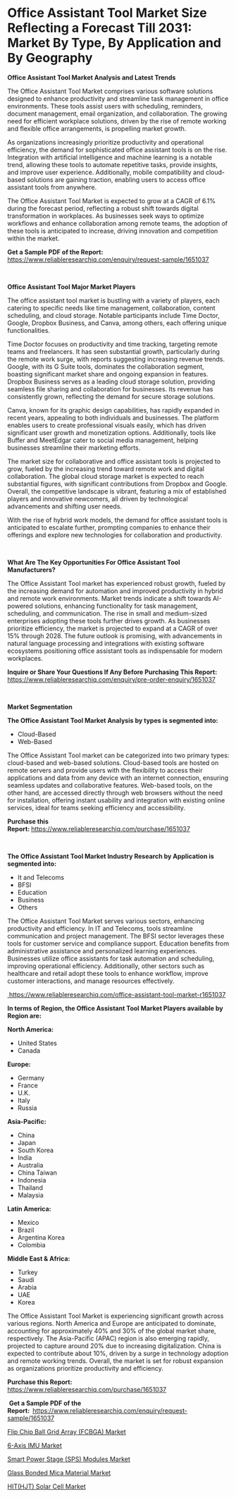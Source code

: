 <p><h1>Office Assistant Tool Market Size Reflecting a Forecast Till 2031: Market By Type, By Application and By Geography</h1></p><p><strong>Office Assistant Tool Market Analysis and Latest Trends</strong></p>
<p><p>The Office Assistant Tool Market comprises various software solutions designed to enhance productivity and streamline task management in office environments. These tools assist users with scheduling, reminders, document management, email organization, and collaboration. The growing need for efficient workplace solutions, driven by the rise of remote working and flexible office arrangements, is propelling market growth.</p><p>As organizations increasingly prioritize productivity and operational efficiency, the demand for sophisticated office assistant tools is on the rise. Integration with artificial intelligence and machine learning is a notable trend, allowing these tools to automate repetitive tasks, provide insights, and improve user experience. Additionally, mobile compatibility and cloud-based solutions are gaining traction, enabling users to access office assistant tools from anywhere.</p><p>The Office Assistant Tool Market is expected to grow at a CAGR of 6.1% during the forecast period, reflecting a robust shift towards digital transformation in workplaces. As businesses seek ways to optimize workflows and enhance collaboration among remote teams, the adoption of these tools is anticipated to increase, driving innovation and competition within the market.</p></p>
<p><strong>Get a Sample PDF of the Report:&nbsp;</strong> <a href="https://www.reliableresearchiq.com/enquiry/request-sample/1651037?utm_campaign=104&utm_medium=2&utm_source=Github&utm_content=ia&utm_term=08122024&utm_id=office-assistant-tool">https://www.reliableresearchiq.com/enquiry/request-sample/1651037</a></p>
<p>&nbsp;</p>
<p><strong>Office Assistant Tool Major Market Players</strong></p>
<p><p>The office assistant tool market is bustling with a variety of players, each catering to specific needs like time management, collaboration, content scheduling, and cloud storage. Notable participants include Time Doctor, Google, Dropbox Business, and Canva, among others, each offering unique functionalities.</p><p>Time Doctor focuses on productivity and time tracking, targeting remote teams and freelancers. It has seen substantial growth, particularly during the remote work surge, with reports suggesting increasing revenue trends. Google, with its G Suite tools, dominates the collaboration segment, boasting significant market share and ongoing expansion in features. Dropbox Business serves as a leading cloud storage solution, providing seamless file sharing and collaboration for businesses. Its revenue has consistently grown, reflecting the demand for secure storage solutions.</p><p>Canva, known for its graphic design capabilities, has rapidly expanded in recent years, appealing to both individuals and businesses. The platform enables users to create professional visuals easily, which has driven significant user growth and monetization options. Additionally, tools like Buffer and MeetEdgar cater to social media management, helping businesses streamline their marketing efforts.</p><p>The market size for collaborative and office assistant tools is projected to grow, fueled by the increasing trend toward remote work and digital collaboration. The global cloud storage market is expected to reach substantial figures, with significant contributions from Dropbox and Google. Overall, the competitive landscape is vibrant, featuring a mix of established players and innovative newcomers, all driven by technological advancements and shifting user needs.</p><p>With the rise of hybrid work models, the demand for office assistant tools is anticipated to escalate further, prompting companies to enhance their offerings and explore new technologies for collaboration and productivity.</p></p>
<p>&nbsp;</p>
<p><strong>What Are The Key Opportunities For Office Assistant Tool Manufacturers?</strong></p>
<p><p>The Office Assistant Tool market has experienced robust growth, fueled by the increasing demand for automation and improved productivity in hybrid and remote work environments. Market trends indicate a shift towards AI-powered solutions, enhancing functionality for task management, scheduling, and communication. The rise in small and medium-sized enterprises adopting these tools further drives growth. As businesses prioritize efficiency, the market is projected to expand at a CAGR of over 15% through 2028. The future outlook is promising, with advancements in natural language processing and integrations with existing software ecosystems positioning office assistant tools as indispensable for modern workplaces.</p></p>
<p><strong>Inquire or Share Your Questions If Any Before Purchasing This Report:</strong> <a href="https://www.reliableresearchiq.com/enquiry/pre-order-enquiry/1651037?utm_campaign=104&utm_medium=2&utm_source=Github&utm_content=ia&utm_term=08122024&utm_id=office-assistant-tool">https://www.reliableresearchiq.com/enquiry/pre-order-enquiry/1651037</a></p>
<p>&nbsp;</p>
<p><strong>Market Segmentation</strong></p>
<p><strong>The Office Assistant Tool Market Analysis by types is segmented into:</strong></p>
<p><ul><li>Cloud-Based</li><li>Web-Based</li></ul></p>
<p><p>The Office Assistant Tool market can be categorized into two primary types: cloud-based and web-based solutions. Cloud-based tools are hosted on remote servers and provide users with the flexibility to access their applications and data from any device with an internet connection, ensuring seamless updates and collaborative features. Web-based tools, on the other hand, are accessed directly through web browsers without the need for installation, offering instant usability and integration with existing online services, ideal for teams seeking efficiency and accessibility.</p></p>
<p><strong>Purchase this Report:&nbsp;</strong><a href="https://www.reliableresearchiq.com/purchase/1651037?utm_campaign=104&utm_medium=2&utm_source=Github&utm_content=ia&utm_term=08122024&utm_id=office-assistant-tool">https://www.reliableresearchiq.com/purchase/1651037</a></p>
<p>&nbsp;</p>
<p><strong>The Office Assistant Tool Market Industry Research by Application is segmented into:</strong></p>
<p><ul><li>It and Telecoms</li><li>BFSI</li><li>Education</li><li>Business</li><li>Others</li></ul></p>
<p><p>The Office Assistant Tool Market serves various sectors, enhancing productivity and efficiency. In IT and Telecoms, tools streamline communication and project management. The BFSI sector leverages these tools for customer service and compliance support. Education benefits from administrative assistance and personalized learning experiences. Businesses utilize office assistants for task automation and scheduling, improving operational efficiency. Additionally, other sectors such as healthcare and retail adopt these tools to enhance workflow, improve customer interactions, and manage resources effectively.</p></p>
<p><a href="https://www.reliableresearchiq.com/office-assistant-tool-market-r1651037?utm_campaign=104&utm_medium=2&utm_source=Github&utm_content=ia&utm_term=08122024&utm_id=office-assistant-tool">&nbsp;https://www.reliableresearchiq.com/office-assistant-tool-market-r1651037</a></p>
<p><strong>In terms of Region, the Office Assistant Tool Market Players available by Region are:</strong></p>
<p>
    <p> <strong> North America: </strong>
        <ul>
            <li>United States</li>
            <li>Canada</li>
        </ul>
        </p> 
    <p> <strong> Europe: </strong>
        <ul>
            <li>Germany</li>
            <li>France</li>
            <li>U.K.</li>
            <li>Italy</li>
            <li>Russia</li>
        </ul>
        </p> 
    <p> <strong> Asia-Pacific: </strong>
        <ul>
            <li>China</li>
            <li>Japan</li>
            <li>South Korea</li>
            <li>India</li>
            <li>Australia</li>
            <li>China Taiwan</li>
            <li>Indonesia</li>
            <li>Thailand</li>
            <li>Malaysia</li>
        </ul>
        </p> 
    <p> <strong> Latin America: </strong>
        <ul>
            <li>Mexico</li>
            <li>Brazil</li>
            <li>Argentina Korea</li>
            <li>Colombia</li>
        </ul>
        </p> 
    <p> <strong> Middle East & Africa: </strong>
        <ul>
            <li>Turkey</li>
            <li>Saudi</li>
            <li>Arabia</li>
            <li>UAE</li>
            <li>Korea</li>
        </ul>
    </p>
    </p>
<p><p>The Office Assistant Tool Market is experiencing significant growth across various regions. North America and Europe are anticipated to dominate, accounting for approximately 40% and 30% of the global market share, respectively. The Asia-Pacific (APAC) region is also emerging rapidly, projected to capture around 20% due to increasing digitalization. China is expected to contribute about 10%, driven by a surge in technology adoption and remote working trends. Overall, the market is set for robust expansion as organizations prioritize productivity and efficiency.</p></p>
<p><strong>Purchase this Report: </strong><a href="https://www.reliableresearchiq.com/purchase/1651037?utm_campaign=104&utm_medium=2&utm_source=Github&utm_content=ia&utm_term=08122024&utm_id=office-assistant-tool">https://www.reliableresearchiq.com/purchase/1651037</a></p>
<p>&nbsp;<strong>Get a Sample PDF of the Report:&nbsp;&nbsp;</strong><a href="https://www.reliableresearchiq.com/enquiry/request-sample/1651037?utm_campaign=104&utm_medium=2&utm_source=Github&utm_content=ia&utm_term=08122024&utm_id=office-assistant-tool">https://www.reliableresearchiq.com/enquiry/request-sample/1651037</a></p>
<p><strong></strong></p>
<p><p><a href="https://www.linkedin.com/pulse/forecasting-future-flip-chip-ball-grid-array-fcbga-market-growth-p6sve?utm_campaign=104&utm_medium=2&utm_source=Github&utm_content=ia&utm_term=08122024&utm_id=office-assistant-tool">Flip Chip Ball Grid Array (FCBGA) Market</a></p><p><a href="https://www.linkedin.com/pulse/the-sympatico-insight-9odme?utm_campaign=104&utm_medium=2&utm_source=Github&utm_content=ia&utm_term=08122024&utm_id=office-assistant-tool">6-Axis IMU Market</a></p><p><a href="https://www.linkedin.com/pulse/smart-power-stage-sps-modules-market-analysis-2024-2031-projected-rwwde?utm_campaign=104&utm_medium=2&utm_source=Github&utm_content=ia&utm_term=08122024&utm_id=office-assistant-tool">Smart Power Stage (SPS) Modules Market</a></p><p><a href="https://www.linkedin.com/pulse/global-glass-bonded-mica-material-market-insights-size-la09e?utm_campaign=104&utm_medium=2&utm_source=Github&utm_content=ia&utm_term=08122024&utm_id=office-assistant-tool">Glass Bonded Mica Material Market</a></p><p><a href="https://www.linkedin.com/pulse/hithjt-solar-cell-market-outlook-complete-industry-analysis-znvec?utm_campaign=104&utm_medium=2&utm_source=Github&utm_content=ia&utm_term=08122024&utm_id=office-assistant-tool">HIT(HJT) Solar Cell Market</a></p></p>